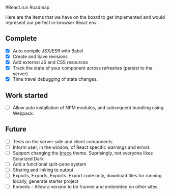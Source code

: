 #React.run Roadmap

Here are the items that we have on the board to get implemented and would represent our perfect in-browser React env.

## Complete
- [x] Auto compile JSX/ES6 with Babel
- [x] Create and Save revisions
- [x] Add external JS and CSS resources
- [x] Track the state of your component across refreshes (persist to the server)
- [x] Time travel debugging of state changes. 

## Work started 
- [ ] Allow auto installation of NPM modules, and subsequent bundling using Webpack. 

## Future
- [ ] Tests on the server side and client components
- [ ] Inform user, in the window, of React specific warnings and errors 
- [ ] Support changing the [brace](https://github.com/thlorenz/brace) theme. Suprisingly, not everyone likes Solarized Dark
- [ ] Add a functional split-pane system
- [ ] Sharing and linking to output
- [ ] Exports, Exports, Exports. Export code only, download files for running locally, generate starter project
- [ ] Embeds - Allow a version to be framed and embedded on other sites.
